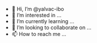 - 👋 Hi, I’m @yalvac-ibo
- 👀 I’m interested in ...
- 🌱 I’m currently learning ...
- 💞️ I’m looking to collaborate on ...
- 📫 How to reach me ...

<!---
yalvac-ibo/yalvac-ibo is a ✨ special ✨ repository because its `README.md` (this file) appears on your GitHub profile.
You can click the Preview link to take a look at your changes.
--->
